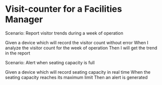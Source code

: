 # Visit-counter for a Facilities Manager

Scenario: Report visitor trends during a week of operation

  Given a device which will record the visitor count without error
  When I analyze the visitor count for the week of operation
  Then I will get the trend in the report

Scenario: Alert when seating capacity is full

  Given a device which will record seating capacity in real time
  When the seating capacity reaches its maximum limit
  Then an alert is generated
